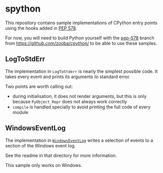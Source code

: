 spython
=======

This repository contains sample implementations of CPython entry points
using the hooks added in [PEP 578](https://www.python.org/dev/peps/pep-0578/).

For now, you will need to build Python yourself with the 
[pep-578](https://github.com/zooba/cpython/tree/pep-578) branch from
https://github.com/zooba/cpython/ to be able to use these samples.

LogToStdErr
-----------

The implementation in `LogToStderr` is nearly the simplest possible
code. It takes every event and prints its arguments to standard error.

Two points are worth calling out:
* during initialisation, it does not render arguments, but this is only
  because `PyObject_Repr` does not always work correctly
* `compile` is handled specially to avoid printing the full code of
  every module

WindowsEventLog
---------------

The implementation in [`WindowsEventLog`](https://github.com/zooba/spython/tree/master/WindowsEventLog)
writes a selection of events to a section of the Windows event log.

See the readme in that directory for more information.

This sample only works on Windows.
